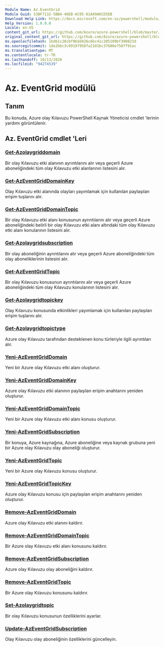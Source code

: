 ```yaml
---
Module Name: Az.EventGrid
Module Guid: 53BF7132-5BB4-46EB-AC05-61A49A6CD5EB
Download Help Link: https://docs.microsoft.com/en-us/powershell/module/az.eventgrid
Help Version: 1.0.0.0
Locale: en-US
content_git_url: https://github.com/Azure/azure-powershell/blob/master/src/EventGrid/EventGrid/help/Az.EventGrid.md
original_content_git_url: https://github.com/Azure/azure-powershell/blob/master/src/EventGrid/EventGrid/help/Az.EventGrid.md
ms.openlocfilehash: 1bd61c28cbf96dd426c6bc41c205109bf390823d
ms.sourcegitcommit: 1de2b6c3c99197958fa2101bc37680e7507f91ac
ms.translationtype: MT
ms.contentlocale: tr-TR
ms.lasthandoff: 10/13/2020
ms.locfileid: "94274539"
---
```

# Az. EventGrid modülü
## Tanım
Bu konuda, Azure olay Kılavuzu PowerShell Kaynak Yöneticisi cmdlet 'lerinin yardımı görüntülenir.

## Az. EventGrid cmdlet 'Leri
### [Get-Azolaygriddomain](Get-AzEventGridDomain.md)
Bir olay Kılavuzu etki alanının ayrıntılarını alır veya geçerli Azure aboneliğindeki tüm olay Kılavuzu etki alanlarının listesini alır.

### [Get-AzEventGridDomainKey](Get-AzEventGridDomainKey.md)
Olay Kılavuzu etki alanında olayları yayımlamak için kullanılan paylaşılan erişim tuşlarını alır.

### [Get-AzEventGridDomainTopic](Get-AzEventGridDomainTopic.md)
Bir olay Kılavuzu etki alanı konusunun ayrıntılarını alır veya geçerli Azure aboneliğindeki belirli bir olay Kılavuzu etki alanı altındaki tüm olay Kılavuzu etki alanı konularının listesini alır.

### [Get-Azolaygridsubscription](Get-AzEventGridSubscription.md)
Bir olay aboneliğinin ayrıntılarını alır veya geçerli Azure aboneliğindeki tüm olay aboneliklerinin listesini alır.

### [Get-AzEventGridTopic](Get-AzEventGridTopic.md)
Bir olay Kılavuzu konusunun ayrıntılarını alır veya geçerli Azure aboneliğindeki tüm olay Kılavuzu konularının listesini alır.

### [Get-Azolaygridtopickey](Get-AzEventGridTopicKey.md)
Olay Kılavuzu konusunda etkinlikleri yayımlamak için kullanılan paylaşılan erişim tuşlarını alır.

### [Get-Azolaygridtopictype](Get-AzEventGridTopicType.md)
Azure olay Kılavuzu tarafından desteklenen konu türleriyle ilgili ayrıntıları alır.

### [Yeni-AzEventGridDomain](New-AzEventGridDomain.md)
Yeni bir Azure olay Kılavuzu etki alanı oluşturur.

### [Yeni-AzEventGridDomainKey](New-AzEventGridDomainKey.md)
Azure olay Kılavuzu etki alanının paylaşılan erişim anahtarını yeniden oluşturur.

### [Yeni-AzEventGridDomainTopic](New-AzEventGridDomainTopic.md)
Yeni bir Azure olay Kılavuzu etki alanı konusu oluşturur.

### [Yeni-AzEventGridSubscription](New-AzEventGridSubscription.md)
Bir konuya, Azure kaynağına, Azure aboneliğine veya kaynak grubuna yeni bir Azure olay Kılavuzu olay aboneliği oluşturur.

### [Yeni-AzEventGridTopic](New-AzEventGridTopic.md)
Yeni bir Azure olay Kılavuzu konusu oluşturur.

### [Yeni-AzEventGridTopicKey](New-AzEventGridTopicKey.md)
Azure olay Kılavuzu konusu için paylaşılan erişim anahtarını yeniden oluşturur.

### [Remove-AzEventGridDomain](Remove-AzEventGridDomain.md)
Azure olay Kılavuzu etki alanını kaldırır.

### [Remove-AzEventGridDomainTopic](Remove-AzEventGridDomainTopic.md)
Bir Azure olay Kılavuzu etki alanı konusunu kaldırır.

### [Remove-AzEventGridSubscription](Remove-AzEventGridSubscription.md)
Azure olay Kılavuzu olay aboneliğini kaldırır.

### [Remove-AzEventGridTopic](Remove-AzEventGridTopic.md)
Bir Azure olay Kılavuzu konusunu kaldırır.

### [Set-Azolaygridtopic](Set-AzEventGridTopic.md)
Bir olay Kılavuzu konusunun özelliklerini ayarlar.

### [Update-AzEventGridSubscription](Update-AzEventGridSubscription.md)
Olay Kılavuzu olay aboneliğinin özelliklerini güncelleyin.

